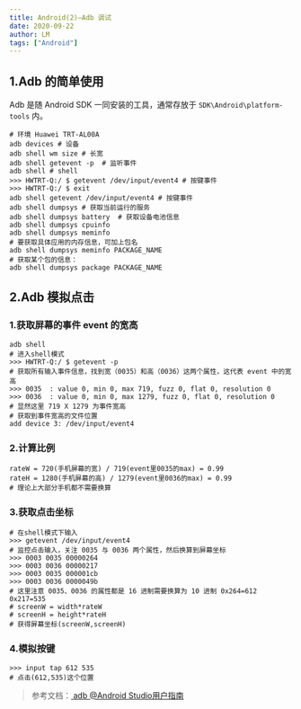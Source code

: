 ```yaml
---
title: Android(2)—Adb 调试
date: 2020-09-22
author: LM
tags: ["Android"]
---
```


## 1.Adb 的简单使用

Adb 是随 Android SDK 一同安装的工具，通常存放于 `SDK\Android\platform-tools` 内。

```shell
# 环境 Huawei TRT-AL00A
adb devices # 设备
adb shell wm size # 长宽
adb shell getevent -p  # 监听事件
adb shell # shell
>>> HWTRT-Q:/ $ getevent /dev/input/event4 # 按键事件
>>> HWTRT-Q:/ $ exit
adb shell getevent /dev/input/event4 # 按键事件
adb shell dumpsys # 获取当前运行的服务
adb shell dumpsys battery  # 获取设备电池信息
adb shell dumpsys cpuinfo
adb shell dumpsys meminfo
# 要获取具体应用的内存信息，可加上包名
adb shell dumpsys meminfo PACKAGE_NAME
# 获取某个包的信息：
adb shell dumpsys package PACKAGE_NAME
```

## 2.Adb 模拟点击

### 1.获取屏幕的事件 event 的宽高

```shell
adb shell 
# 进入shell模式
>>> HWTRT-Q:/ $ getevent -p
# 获取所有输入事件信息，找到宽（0035）和高（0036）这两个属性，这代表 event 中的宽高
>>> 0035  : value 0, min 0, max 719, fuzz 0, flat 0, resolution 0
>>> 0036  : value 0, min 0, max 1279, fuzz 0, flat 0, resolution 0
# 显然这里 719 X 1279 为事件宽高
# 获取到事件宽高的文件位置
add device 3: /dev/input/event4
```

### 2.计算比例

```shell
rateW = 720(手机屏幕的宽) / 719(event里0035的max) = 0.99
rateH = 1280(手机屏幕的高) / 1279(event里0036的max) = 0.99
# 理论上大部分手机都不需要换算
```

### 3.获取点击坐标

```shell
# 在shell模式下输入
>>> getevent /dev/input/event4
# 监控点击输入，关注 0035 与 0036 两个属性，然后换算到屏幕坐标
>>> 0003 0035 00000264
>>> 0003 0036 00000217
>>> 0003 0035 000001cb
>>> 0003 0036 0000049b
# 这里注意 0035、0036 的属性都是 16 进制需要换算为 10 进制 0x264=612  0x217=535 
# screenW = width*rateW
# screenH = height*rateH
# 获得屏幕坐标(screenW,screenH)
```

### 4.模拟按键

```shell
>>> input tap 612 535
# 点击(612,535)这个位置
```

> 参考文档：[ adb @Android Studio用户指南 ](https://developer.android.google.cn/studio/command-line/adb)
